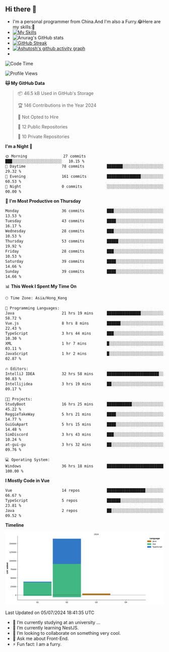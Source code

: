 ## Hi there 👋
- I'm a personal programmer from China.And I'm also a Furry.😂Here are my skills:🤔
- [![My Skills](https://skillicons.dev/icons?i=js,html,css,vue,typescript,java,golang)](https://skillicons.dev)
- ![Anurag's GitHub stats](https://github-readme-stats.vercel.app/api?username=FluffyChi-Xing&count_private=true&show_icons=true&theme=radical)
- [![GitHub Streak](https://streak-stats.demolab.com/?user=FluffyChi-Xing)](https://git.io/streak-stats)
- [![Ashutosh's github activity graph](https://github-readme-activity-graph.vercel.app/graph?username=FluffyChi-Xing&theme=github-compact)](https://github.com/ashutosh00710/github-readme-activity-graph)
- <!--START_SECTION:waka-->
![Code Time](http://img.shields.io/badge/Code%20Time-66%20hrs%203%20mins-blue)

![Profile Views](http://img.shields.io/badge/Profile%20Views-3-blue)

**🐱 My GitHub Data** 

> 📦 46.5 kB Used in GitHub's Storage 
 > 
> 🏆 146 Contributions in the Year 2024
 > 
> 🚫 Not Opted to Hire
 > 
> 📜 12 Public Repositories 
 > 
> 🔑 10 Private Repositories 
 > 
**I'm a Night 🦉** 

```text
🌞 Morning                27 commits          ███░░░░░░░░░░░░░░░░░░░░░░   10.15 % 
🌆 Daytime                78 commits          ███████░░░░░░░░░░░░░░░░░░   29.32 % 
🌃 Evening                161 commits         ███████████████░░░░░░░░░░   60.53 % 
🌙 Night                  0 commits           ░░░░░░░░░░░░░░░░░░░░░░░░░   00.00 % 
```
📅 **I'm Most Productive on Thursday** 

```text
Monday                   36 commits          ███░░░░░░░░░░░░░░░░░░░░░░   13.53 % 
Tuesday                  43 commits          ████░░░░░░░░░░░░░░░░░░░░░   16.17 % 
Wednesday                28 commits          ███░░░░░░░░░░░░░░░░░░░░░░   10.53 % 
Thursday                 53 commits          █████░░░░░░░░░░░░░░░░░░░░   19.92 % 
Friday                   28 commits          ███░░░░░░░░░░░░░░░░░░░░░░   10.53 % 
Saturday                 39 commits          ████░░░░░░░░░░░░░░░░░░░░░   14.66 % 
Sunday                   39 commits          ████░░░░░░░░░░░░░░░░░░░░░   14.66 % 
```


📊 **This Week I Spent My Time On** 

```text
🕑︎ Time Zone: Asia/Hong_Kong

💬 Programming Languages: 
Java                     21 hrs 19 mins      ███████████████░░░░░░░░░░   58.72 % 
Vue.js                   8 hrs 8 mins        ██████░░░░░░░░░░░░░░░░░░░   22.43 % 
TypeScript               3 hrs 44 mins       ███░░░░░░░░░░░░░░░░░░░░░░   10.30 % 
XML                      1 hr 7 mins         █░░░░░░░░░░░░░░░░░░░░░░░░   03.11 % 
JavaScript               1 hr 2 mins         █░░░░░░░░░░░░░░░░░░░░░░░░   02.87 % 

🔥 Editors: 
IntelliJ IDEA            32 hrs 58 mins      ███████████████████████░░   90.83 % 
Intellijidea             3 hrs 19 mins       ██░░░░░░░░░░░░░░░░░░░░░░░   09.17 % 

🐱‍💻 Projects: 
StudyBoot                16 hrs 25 mins      ███████████░░░░░░░░░░░░░░   45.22 % 
ReggieTakeWay            5 hrs 21 mins       ████░░░░░░░░░░░░░░░░░░░░░   14.77 % 
GuiGuApart               5 hrs 15 mins       ████░░░░░░░░░░░░░░░░░░░░░   14.48 % 
SimDiscord               3 hrs 43 mins       ███░░░░░░░░░░░░░░░░░░░░░░   10.24 % 
at-gui-gu                3 hrs 32 mins       ██░░░░░░░░░░░░░░░░░░░░░░░   09.76 % 

💻 Operating System: 
Windows                  36 hrs 18 mins      █████████████████████████   100.00 % 
```

**I Mostly Code in Vue** 

```text
Vue                      14 repos            █████████████████░░░░░░░░   66.67 % 
TypeScript               5 repos             ██████░░░░░░░░░░░░░░░░░░░   23.81 % 
Java                     2 repos             ██░░░░░░░░░░░░░░░░░░░░░░░   09.52 % 
```



**Timeline**

![Lines of Code chart](https://raw.githubusercontent.com/FluffyChi-Xing/FluffyChi-Xing/main/assets/bar_graph.png)


 Last Updated on 05/07/2024 18:41:35 UTC
<!--END_SECTION:waka-->
- 🔭 I’m currently studying at an university ...
- 🌱 I’m currently learning NestJS.
- 👯 I’m looking to collaborate on something very cool.
- 💬 Ask me about Front-End.
- ⚡ Fun fact: I am a furry.

